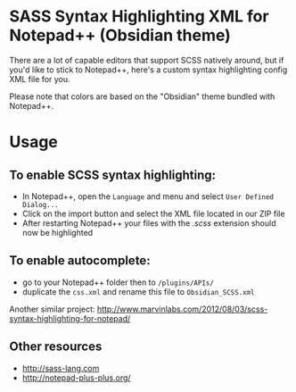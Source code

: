SASS Syntax Highlighting XML for Notepad++ (Obsidian theme) 
===============================================

There are a lot of capable editors that support SCSS natively around, but if you'd like to stick to Notepad++, here's a custom syntax highlighting config XML file for you.

Please note that colors are based on the "Obsidian" theme bundled with Notepad++. 

# Usage

## To enable SCSS syntax highlighting:

*   In Notepad++, open the `Language` and menu and select `User Defined Dialog...`
*   Click on the import button and select the XML file located in our ZIP file
*   After restarting Notepad++ your files with the *.scss* extension should now be highlighted

## To enable autocomplete:

*   go to your Notepad++ folder then to `/plugins/APIs/`
*   duplicate the `css.xml` and rename this file to `Obsidian_SCSS.xml` 

Another similar project:
http://www.marvinlabs.com/2012/08/03/scss-syntax-highlighting-for-notepad/


## Other resources
* http://sass-lang.com
* http://notepad-plus-plus.org/
 
 